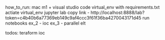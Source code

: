 how_to_run:
mac m1 + visual studio code 
virtual_env with requirements.txt
actiate virtual_env 
jupyter lab 
copy link - http://localhost:8888/lab?token=c4b40b6a77369eb149c9af4ccc3f61f36ba4270043171d45
run notebooks 
 ex_2 - ioc 
 ex_3 - parallel elt

todos: teraform ioc